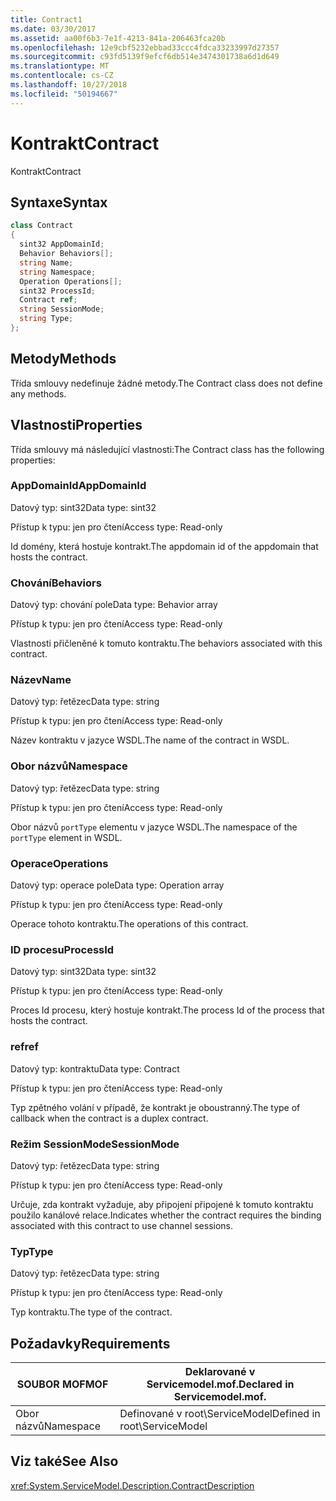 ```yaml
---
title: Contract1
ms.date: 03/30/2017
ms.assetid: aa00f6b3-7e1f-4213-841a-206463fca20b
ms.openlocfilehash: 12e9cbf5232ebbad33ccc4fdca33233997d27357
ms.sourcegitcommit: c93fd5139f9efcf6db514e3474301738a6d1d649
ms.translationtype: MT
ms.contentlocale: cs-CZ
ms.lasthandoff: 10/27/2018
ms.locfileid: "50194667"
---
```

# <a name="contract"></a><span data-ttu-id="3ef79-102">Kontrakt</span><span class="sxs-lookup"><span data-stu-id="3ef79-102">Contract</span></span>
<span data-ttu-id="3ef79-103">Kontrakt</span><span class="sxs-lookup"><span data-stu-id="3ef79-103">Contract</span></span>  
  
## <a name="syntax"></a><span data-ttu-id="3ef79-104">Syntaxe</span><span class="sxs-lookup"><span data-stu-id="3ef79-104">Syntax</span></span>  
  
```csharp
class Contract  
{  
  sint32 AppDomainId;  
  Behavior Behaviors[];  
  string Name;  
  string Namespace;  
  Operation Operations[];  
  sint32 ProcessId;  
  Contract ref;  
  string SessionMode;  
  string Type;  
};  
```  
  
## <a name="methods"></a><span data-ttu-id="3ef79-105">Metody</span><span class="sxs-lookup"><span data-stu-id="3ef79-105">Methods</span></span>  
 <span data-ttu-id="3ef79-106">Třída smlouvy nedefinuje žádné metody.</span><span class="sxs-lookup"><span data-stu-id="3ef79-106">The Contract class does not define any methods.</span></span>  
  
## <a name="properties"></a><span data-ttu-id="3ef79-107">Vlastnosti</span><span class="sxs-lookup"><span data-stu-id="3ef79-107">Properties</span></span>  
 <span data-ttu-id="3ef79-108">Třída smlouvy má následující vlastnosti:</span><span class="sxs-lookup"><span data-stu-id="3ef79-108">The Contract class has the following properties:</span></span>  
  
### <a name="appdomainid"></a><span data-ttu-id="3ef79-109">AppDomainId</span><span class="sxs-lookup"><span data-stu-id="3ef79-109">AppDomainId</span></span>  
 <span data-ttu-id="3ef79-110">Datový typ: sint32</span><span class="sxs-lookup"><span data-stu-id="3ef79-110">Data type: sint32</span></span>  
  
 <span data-ttu-id="3ef79-111">Přístup k typu: jen pro čtení</span><span class="sxs-lookup"><span data-stu-id="3ef79-111">Access type: Read-only</span></span>  
  
 <span data-ttu-id="3ef79-112">Id domény, která hostuje kontrakt.</span><span class="sxs-lookup"><span data-stu-id="3ef79-112">The appdomain id of the appdomain that hosts the contract.</span></span>  
  
### <a name="behaviors"></a><span data-ttu-id="3ef79-113">Chování</span><span class="sxs-lookup"><span data-stu-id="3ef79-113">Behaviors</span></span>  
 <span data-ttu-id="3ef79-114">Datový typ: chování pole</span><span class="sxs-lookup"><span data-stu-id="3ef79-114">Data type: Behavior array</span></span>  
  
 <span data-ttu-id="3ef79-115">Přístup k typu: jen pro čtení</span><span class="sxs-lookup"><span data-stu-id="3ef79-115">Access type: Read-only</span></span>  
  
 <span data-ttu-id="3ef79-116">Vlastnosti přičleněné k tomuto kontraktu.</span><span class="sxs-lookup"><span data-stu-id="3ef79-116">The behaviors associated with this contract.</span></span>  
  
### <a name="name"></a><span data-ttu-id="3ef79-117">Název</span><span class="sxs-lookup"><span data-stu-id="3ef79-117">Name</span></span>  
 <span data-ttu-id="3ef79-118">Datový typ: řetězec</span><span class="sxs-lookup"><span data-stu-id="3ef79-118">Data type: string</span></span>  
  
 <span data-ttu-id="3ef79-119">Přístup k typu: jen pro čtení</span><span class="sxs-lookup"><span data-stu-id="3ef79-119">Access type: Read-only</span></span>  
  
 <span data-ttu-id="3ef79-120">Název kontraktu v jazyce WSDL.</span><span class="sxs-lookup"><span data-stu-id="3ef79-120">The name of the contract in WSDL.</span></span>  
  
### <a name="namespace"></a><span data-ttu-id="3ef79-121">Obor názvů</span><span class="sxs-lookup"><span data-stu-id="3ef79-121">Namespace</span></span>  
 <span data-ttu-id="3ef79-122">Datový typ: řetězec</span><span class="sxs-lookup"><span data-stu-id="3ef79-122">Data type: string</span></span>  
  
 <span data-ttu-id="3ef79-123">Přístup k typu: jen pro čtení</span><span class="sxs-lookup"><span data-stu-id="3ef79-123">Access type: Read-only</span></span>  
  
 <span data-ttu-id="3ef79-124">Obor názvů `portType` elementu v jazyce WSDL.</span><span class="sxs-lookup"><span data-stu-id="3ef79-124">The namespace of the `portType` element in WSDL.</span></span>  
  
### <a name="operations"></a><span data-ttu-id="3ef79-125">Operace</span><span class="sxs-lookup"><span data-stu-id="3ef79-125">Operations</span></span>  
 <span data-ttu-id="3ef79-126">Datový typ: operace pole</span><span class="sxs-lookup"><span data-stu-id="3ef79-126">Data type: Operation array</span></span>  
  
 <span data-ttu-id="3ef79-127">Přístup k typu: jen pro čtení</span><span class="sxs-lookup"><span data-stu-id="3ef79-127">Access type: Read-only</span></span>  
  
 <span data-ttu-id="3ef79-128">Operace tohoto kontraktu.</span><span class="sxs-lookup"><span data-stu-id="3ef79-128">The operations of this contract.</span></span>  
  
### <a name="processid"></a><span data-ttu-id="3ef79-129">ID procesu</span><span class="sxs-lookup"><span data-stu-id="3ef79-129">ProcessId</span></span>  
 <span data-ttu-id="3ef79-130">Datový typ: sint32</span><span class="sxs-lookup"><span data-stu-id="3ef79-130">Data type: sint32</span></span>  
  
 <span data-ttu-id="3ef79-131">Přístup k typu: jen pro čtení</span><span class="sxs-lookup"><span data-stu-id="3ef79-131">Access type: Read-only</span></span>  
  
 <span data-ttu-id="3ef79-132">Proces Id procesu, který hostuje kontrakt.</span><span class="sxs-lookup"><span data-stu-id="3ef79-132">The process Id of the process that hosts the contract.</span></span>  
  
### <a name="ref"></a><span data-ttu-id="3ef79-133">ref</span><span class="sxs-lookup"><span data-stu-id="3ef79-133">ref</span></span>  
 <span data-ttu-id="3ef79-134">Datový typ: kontraktu</span><span class="sxs-lookup"><span data-stu-id="3ef79-134">Data type: Contract</span></span>  
  
 <span data-ttu-id="3ef79-135">Přístup k typu: jen pro čtení</span><span class="sxs-lookup"><span data-stu-id="3ef79-135">Access type: Read-only</span></span>  
  
 <span data-ttu-id="3ef79-136">Typ zpětného volání v případě, že kontrakt je oboustranný.</span><span class="sxs-lookup"><span data-stu-id="3ef79-136">The type of callback when the contract is a duplex contract.</span></span>  
  
### <a name="sessionmode"></a><span data-ttu-id="3ef79-137">Režim SessionMode</span><span class="sxs-lookup"><span data-stu-id="3ef79-137">SessionMode</span></span>  
 <span data-ttu-id="3ef79-138">Datový typ: řetězec</span><span class="sxs-lookup"><span data-stu-id="3ef79-138">Data type: string</span></span>  
  
 <span data-ttu-id="3ef79-139">Přístup k typu: jen pro čtení</span><span class="sxs-lookup"><span data-stu-id="3ef79-139">Access type: Read-only</span></span>  
  
 <span data-ttu-id="3ef79-140">Určuje, zda kontrakt vyžaduje, aby připojení připojené k tomuto kontraktu použilo kanálové relace.</span><span class="sxs-lookup"><span data-stu-id="3ef79-140">Indicates whether the contract requires the binding associated with this contract to use channel sessions.</span></span>  
  
### <a name="type"></a><span data-ttu-id="3ef79-141">Typ</span><span class="sxs-lookup"><span data-stu-id="3ef79-141">Type</span></span>  
 <span data-ttu-id="3ef79-142">Datový typ: řetězec</span><span class="sxs-lookup"><span data-stu-id="3ef79-142">Data type: string</span></span>  
  
 <span data-ttu-id="3ef79-143">Přístup k typu: jen pro čtení</span><span class="sxs-lookup"><span data-stu-id="3ef79-143">Access type: Read-only</span></span>  
  
 <span data-ttu-id="3ef79-144">Typ kontraktu.</span><span class="sxs-lookup"><span data-stu-id="3ef79-144">The type of the contract.</span></span>  
  
## <a name="requirements"></a><span data-ttu-id="3ef79-145">Požadavky</span><span class="sxs-lookup"><span data-stu-id="3ef79-145">Requirements</span></span>  
  
|<span data-ttu-id="3ef79-146">SOUBOR MOF</span><span class="sxs-lookup"><span data-stu-id="3ef79-146">MOF</span></span>|<span data-ttu-id="3ef79-147">Deklarované v Servicemodel.mof.</span><span class="sxs-lookup"><span data-stu-id="3ef79-147">Declared in Servicemodel.mof.</span></span>|  
|---------|-----------------------------------|  
|<span data-ttu-id="3ef79-148">Obor názvů</span><span class="sxs-lookup"><span data-stu-id="3ef79-148">Namespace</span></span>|<span data-ttu-id="3ef79-149">Definované v root\ServiceModel</span><span class="sxs-lookup"><span data-stu-id="3ef79-149">Defined in root\ServiceModel</span></span>|  
  
## <a name="see-also"></a><span data-ttu-id="3ef79-150">Viz také</span><span class="sxs-lookup"><span data-stu-id="3ef79-150">See Also</span></span>  
 <xref:System.ServiceModel.Description.ContractDescription>
